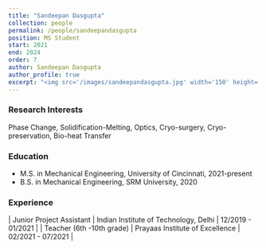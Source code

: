 ```yaml
---
title: "Sandeepan Dasgupta"
collection: people
permalink: /people/sandeepandasgupta
position: MS Student
start: 2021
end: 2024
order: 7
author: Sandeepan Dasgupta
author_profile: true
excerpt: "<img src='/images/sandeepandasgupta.jpg' width='150' height='auto'>"
---
```

### Research Interests
Phase Change, Solidification-Melting, Optics, Cryo-surgery, Cryo-preservation, Bio-heat Transfer

### Education
* M.S. in Mechanical Engineering, University of Cincinnati, 2021-present
* B.S. in Mechanical Engineering, SRM University, 2020

### Experience
| Junior Project Assistant | Indian Institute of Technology, Delhi     | 12/2019 - 01/2021 |
| Teacher (6th -10th grade)          | Prayaas Institute of Excellence     | 02/2021 - 07/2021 |

